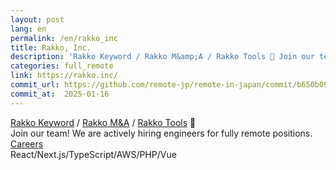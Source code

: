 ```yaml
---
layout: post
lang: en
permalink: /en/rakko_inc
title: Rakko, Inc.
description: 'Rakko Keyword / Rakko M&amp;A / Rakko Tools 🦦 Join our team! We are actively hiring engineers for fully remote positions. Careers React/Next.js/TypeScript/AWS/PHP/Vue'
categories: full_remote
link: https://rakko.inc/
commit_url: https://github.com/remote-jp/remote-in-japan/commit/b650b0994970e1784f9df7f676d17574b0470674
commit_at:  2025-01-16
---
```


<p><a href="https://rakkokeyword.com/">Rakko Keyword</a> / <a href="https://rakkoma.com/">Rakko M&A</a> / <a href="https://rakko.tools/">Rakko Tools</a> 🦦<br />Join our team! We are actively hiring engineers for fully remote positions. <a href="https://rakko.inc/recruit/">Careers</a><br />React/Next.js/TypeScript/AWS/PHP/Vue</p>
